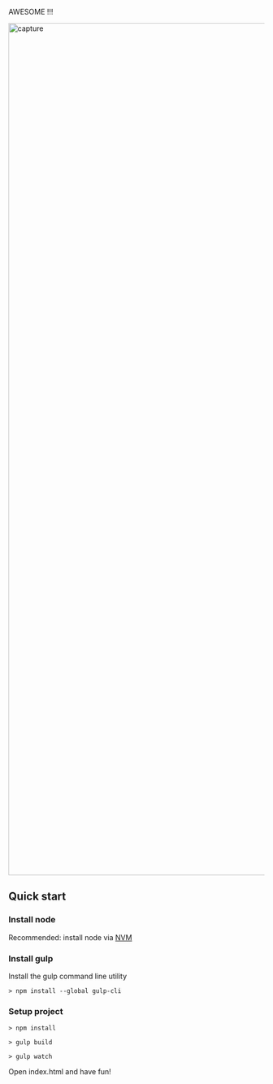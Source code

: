 AWESOME !!!

<img width="1678" alt="capture" src="https://github.com/user-attachments/assets/1f2eceee-ccc9-471e-85b7-183ec01c606b">


## Quick start

### Install node

Recommended: install node via [NVM](https://github.com/nvm-sh/nvm)

### Install gulp

Install the gulp command line utility
```
> npm install --global gulp-cli
```

### Setup project

```
> npm install
```

```
> gulp build
```

```
> gulp watch
```


Open index.html and have fun!
